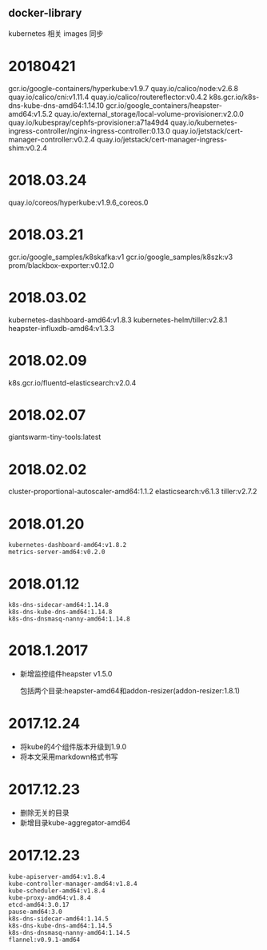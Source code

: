 ## docker-library
	
kubernetes 相关 images 同步
# 20180421
  gcr.io/google-containers/hyperkube:v1.9.7
  quay.io/calico/node:v2.6.8
  quay.io/calico/cni:v1.11.4
  quay.io/calico/routereflector:v0.4.2
  k8s.gcr.io/k8s-dns-kube-dns-amd64:1.14.10
  gcr.io/google_containers/heapster-amd64:v1.5.2
  quay.io/external_storage/local-volume-provisioner:v2.0.0
  quay.io/kubespray/cephfs-provisioner:a71a49d4
  quay.io/kubernetes-ingress-controller/nginx-ingress-controller:0.13.0
  quay.io/jetstack/cert-manager-controller:v0.2.4
  quay.io/jetstack/cert-manager-ingress-shim:v0.2.4

# 2018.03.24
  quay.io/coreos/hyperkube:v1.9.6_coreos.0
# 2018.03.21
  gcr.io/google_samples/k8skafka:v1
  gcr.io/google_samples/k8szk:v3
  prom/blackbox-exporter:v0.12.0

# 2018.03.02
  kubernetes-dashboard-amd64:v1.8.3
  kubernetes-helm/tiller:v2.8.1
  heapster-influxdb-amd64:v1.3.3

# 2018.02.09
  k8s.gcr.io/fluentd-elasticsearch:v2.0.4
# 2018.02.07
   giantswarm-tiny-tools:latest

# 2018.02.02
   cluster-proportional-autoscaler-amd64:1.1.2
   elasticsearch:v6.1.3
   tiller:v2.7.2

# 2018.01.20

	kubernetes-dashboard-amd64:v1.8.2
	metrics-server-amd64:v0.2.0

# 2018.01.12

	k8s-dns-sidecar-amd64:1.14.8
	k8s-dns-kube-dns-amd64:1.14.8
	k8s-dns-dnsmasq-nanny-amd64:1.14.8

# 2018.1.2017

* 新增监控组件heapster v1.5.0
	
	包括两个目录:heapster-amd64和addon-resizer(addon-resizer:1.8.1)

# 2017.12.24
* 将kube的4个组件版本升级到1.9.0
* 将本文采用markdown格式书写
	
# 2017.12.23
* 删除无关的目录
* 新增目录kube-aggregator-amd64
	  
# 2017.12.23

	kube-apiserver-amd64:v1.8.4
	kube-controller-manager-amd64:v1.8.4
	kube-scheduler-amd64:v1.8.4
	kube-proxy-amd64:v1.8.4
	etcd-amd64:3.0.17
	pause-amd64:3.0
	k8s-dns-sidecar-amd64:1.14.5
	k8s-dns-kube-dns-amd64:1.14.5
	k8s-dns-dnsmasq-nanny-amd64:1.14.5
	flannel:v0.9.1-amd64
